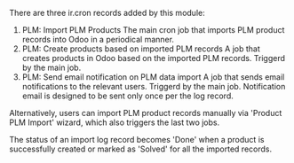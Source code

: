 There are three ir.cron records added by this module:

1.  PLM: Import PLM Products The main cron job that imports PLM product
    records into Odoo in a periodical manner.
2.  PLM: Create products based on imported PLM records A job that
    creates products in Odoo based on the imported PLM records. Triggerd
    by the main job.
3.  PLM: Send email notification on PLM data import A job that sends
    email notifications to the relevant users. Triggerd by the main job.
    Notification email is designed to be sent only once per the log
    record.

Alternatively, users can import PLM product records manually via
'Product PLM Import' wizard, which also triggers the last two jobs.

The status of an import log record becomes 'Done' when a product is
successfully created or marked as 'Solved' for all the imported records.
